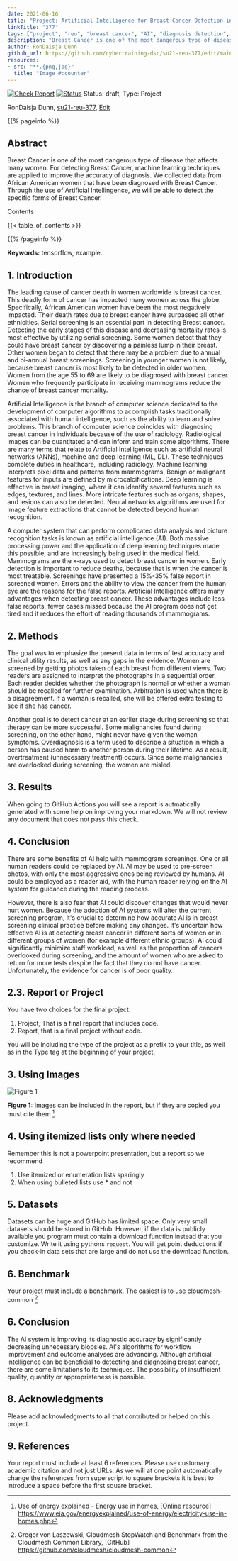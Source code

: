 ```yaml
---
date: 2021-06-16
title: "Project: Artificial Intelligence for Breast Cancer Detection in African American Women"
linkTitle: "377"
tags: ["project", "reu", "breast cancer", "AI", "diagnosis detection", "African American"]
description: "Breast Cancer is one of the most dangerous type of disease that affects many women. For detecting Breast Cancer, machine learning techniques are applied to improve the accuracy of diagnosis."
author: RonDaisja Dunn
github_url: https://github.com/cybertraining-dsc/su21-reu-377/edit/main/project/index.md
resources:
- src: "**.{png,jpg}"
  title: "Image #:counter"
---
```


[![Check Report](https://github.com/cybertraining-dsc/su21-reu-377/workflows/Check%20Report/badge.svg)](https://github.com/cybertraining-dsc/su21-reu-377/actions)
[![Status](https://github.com/cybertraining-dsc/su21-reu-377/workflows/Status/badge.svg)](https://github.com/cybertraining-dsc/su21-reu-377/actions)
Status: draft, Type: Project


RonDaisja Dunn, [su21-reu-377](https://github.com/cybertraining-dsc/su21-reu-377), [Edit](https://github.com/cybertraining-dsc/su21-reu-377/blob/main/project/index.md)

{{% pageinfo %}}

## Abstract

Breast Cancer is one of the most dangerous type of disease that affects many women. For detecting Breast Cancer, machine learning techniques are applied to improve the accuracy of diagnosis. We collected data from African American women that have been diagnosed with Breast Cancer. Through the use of Artificial Intellingence, we will be able to detect the specific forms of Breast Cancer.

Contents

{{< table_of_contents >}}

{{% /pageinfo %}}

**Keywords:** tensorflow, example. 

## 1. Introduction

  The leading cause of cancer death in women worldwide is breast cancer. This deadly form of cancer has impacted many women across the globe. Specifically, African American women have been the most negatively impacted. Their death rates due to breast cancer have surpassed all other ethnicities. Serial screening is an essential part in detecting Breast cancer. Detecting the early stages of this disease and decreasing mortality rates is most effective by utilizing serial screening. Some women detect that they could have breast cancer by discovering a painless lump in their breast. Other women began to detect that there may be a problem due to annual and bi-annual breast screenings. Screening in younger women is not likely, because breast cancer is most likely to be detected in older women. Women from the age 55 to 69 are likely to be diagnosed with breast cancer. Women who frequently participate in receiving mammograms reduce the chance of breast cancer mortality.

  Artificial Intelligence is the branch of computer science dedicated to the development of computer algorithms to accomplish tasks traditionally associated with human intelligence, such as the ability to learn and solve problems. This branch of computer science coincides with diagnosing breast cancer in individuals because of the use of radiology. Radiological images can be quantitated and can inform and train some algorithms. There are many terms that relate to Artificial Intelligence such as artificial neural networks (ANNs), machine and deep learning (ML, DL). These techniques complete duties in healthcare, including radiology. Machine learning interprets pixel data and patterns from mammograms. Benign or malignant features for inputs are defined by microcalcifications. Deep learning is effective in breast imaging, where it can identify several features such as edges, textures, and lines. More intricate features such as organs, shapes, and lesions can also be detected. Neural networks algorithms are used for image feature extractions that cannot be detected beyond human recognition.

A computer system that can perform complicated data analysis and picture recognition tasks is known as artificial intelligence (AI). Both massive processing power and the application of deep learning techniques made this possible, and are increasingly being used in the medical field. Mammograms are the x-rays used to detect breast cancer in women. Early detection is important to reduce deaths, because that is when the cancer is most treatable. Screenings have presented a 15%-35% false report in screened women. Errors and the ability to view the cancer from the human eye are the reasons for the false reports. Artificial Intelligence offers many advantages when detecting breast cancer. These advantages include less false reports, fewer cases missed because the AI program does not get tired and it reduces the effort of reading thousands of mammograms.


## 2. Methods

The goal was to emphasize the present data in terms of test accuracy and clinical utility results, as well as any gaps in the evidence. Women are screened by getting photos taken of each breast from different views. Two readers are assigned to interpret the photographs in a sequential order. Each reader decides whether the photograph is normal or whether a woman should be recalled for further examination. Arbitration is used when there is a disagreement. If a woman is recalled, she will be offered extra testing to see if she has cancer.

Another goal is to detect cancer at an earlier stage during screening so that therapy can be more successful. Some malignancies found during screening, on the other hand, might never have given the woman symptoms. Overdiagnosis is a term used to describe a situation in which a person has caused harm to another person during their lifetime. As a result, overtreatment (unnecessary treatment) occurs. Since some malignancies are overlooked during screening, the women are misled.


## 3. Results

When going to GitHub Actions you will see a report is autmatically generated with some help on improving your markdown. 
We will not review any document that does not pass this check.

## 4. Conclusion

There are some benefits of AI help with mammogram screenings. One or all human readers could be replaced by AI. AI may be used to pre-screen photos, with only the most aggressive ones being reviewed by humans. AI could be employed as a reader aid, with the human reader relying on the AI system for guidance during the reading process.

However, there is also fear that AI could discover changes that would never hurt women. Because the adoption of AI systems will alter the current screening program, it's crucial to determine how accurate AI is in breast screening clinical practice before making any changes. It's uncertain how effective AI is at detecting breast cancer in different sorts of women or in different groups of women (for example different ethnic groups). AI could significantly minimize staff workload, as well as the proportion of cancers overlooked during screening, and the amount of women who are asked to return for more tests despite the fact that they do not have cancer. Unfortunately, the evidence for cancer is of poor quality.


## 2.3. Report or Project

You have two choices for the final project.

1. Project, That is a final report that includes code.
2. Report, that is a final project without code.

You will be including the type of the project as a prefix to your title, as well as in the Type tag
at the beginning of your project.

## 3. Using Images

![Figure 1](https://github.com/cybertraining-dsc/fa20-523-314/raw/main/project/images/chart.png)

**Figure 1:** Images can be included in the report, but if they are copied you must cite them [^1].

## 4. Using itemized lists only where needed

Remember this is not a powerpoint presentation, but a report so we recommend

1. Use itemized or enumeration lists sparingly
2. When using bulleted lists use * and not

## 5. Datasets

Datasets can be huge and GitHub has limited space. Only very small datasets should be stored in GitHub.
However, if the data is publicly available you program must contain a download function instead that you customize.
Write it using pythons `request`. You will get point deductions if you check-in data sets that are large and do not use
the download function.

## 6. Benchmark

Your project must include a benchmark. The easiest is to use cloudmesh-common [^2]
 
## 6. Conclusion

  The AI system is improving its diagnostic accuracy by significantly decreasing unnecessary biopsies. AI's algorithms for workflow improvement and outcome analyses are advancing. Although artificial intelligence can be beneficial to detecting and diagnosing breast cancer, there are some limitations to its techniques. The possibility of insufficient quality, quantity or appropriateness is possible.

## 8. Acknowledgments

Please add acknowledgments to all that contributed or helped on this project.

## 9. References

Your report must include at least 6 references. Please use customary academic citation and not just URLs. As we will at 
one point automatically change the references from superscript to square brackets it is best to introduce a space before 
the first square bracket.

[^1]: Use of energy explained - Energy use in homes, [Online resource] 
      <https://www.eia.gov/energyexplained/use-of-energy/electricity-use-in-homes.php>


[^2]: Gregor von Laszewski, Cloudmesh StopWatch and Benchmark from the Cloudmesh Common Library, [GitHub] 
      <https://github.com/cloudmesh/cloudmesh-common>

